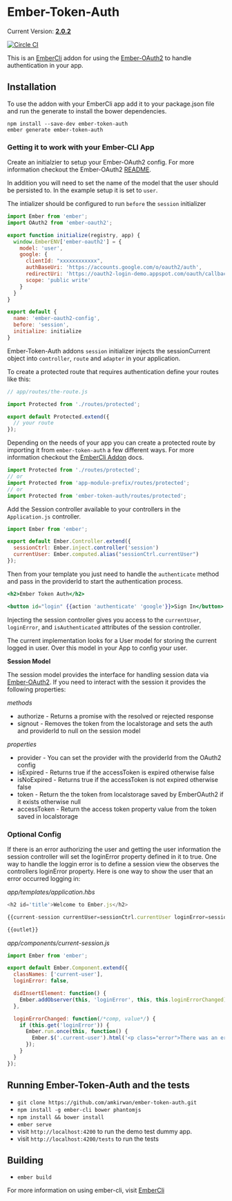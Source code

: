 # Ember-Token-Auth

Current Version: **[2.0.2](https://github.com/amkirwan/ember-token-auth/releases/tag/v2.0.2)**

[![Circle CI](https://circleci.com/gh/amkirwan/ember-token-auth.svg?style=svg)](https://circleci.com/gh/amkirwan/ember-token-auth)


This is an [EmberCli](http://www.ember-cli.com/) addon for using the [Ember-OAuth2](https://github.com/amkirwan/ember-oauth2) to handle authentication in your app. 

## Installation

To use the addon with your EmberCli app add it to your package.json file and run the generate to install the bower dependencies.

```
npm install --save-dev ember-token-auth
ember generate ember-token-auth
```

### Getting it to work with your Ember-CLI App

Create an initialzier to setup your Ember-OAuth2 config. For more information checkout the Ember-OAuth2 [README](https://github.com/amkirwan/ember-oauth).

In addition you will need to set the name of the model that the user should be persisted to. In the example setup it is set to `user`.

The intializer should be configured to run `before` the `session` initializer

```javascript 
import Ember from 'ember';
import OAuth2 from 'ember-oauth2';

export function initialize(registry, app) {
  window.EmberENV['ember-oauth2'] = {
    model: 'user',
    google: {
      clientId: "xxxxxxxxxxxx",
      authBaseUri: 'https://accounts.google.com/o/oauth2/auth',
      redirectUri: 'https://oauth2-login-demo.appspot.com/oauth/callback',
      scope: 'public write'
    }
  }
}

export default {
  name: 'ember-oauth2-config', 
  before: 'session',
  initialize: initialize
}
```

Ember-Token-Auth addons `session` initializer injects the sessionCurrent object into `controller`, `route` and `adapter` in your application.

To create a protected route that requires authentication define your routes like this: 

```javascript
// app/routes/the-route.js

import Protected from './routes/protected';

export default Protected.extend({
  // your route 
});
```

Depending on the needs of your app you can create a protected route by importing it from `ember-token-auth` a few different ways. For more information checkout the [EmberCli Addon](http://www.ember-cli.com/#developing-addons-and-blueprints) docs.

```javascript
import Protected from './routes/protected';
// or 
import Protected from 'app-module-prefix/routes/protected';
// or
import Protected from 'ember-token-auth/routes/protected';
```

Add the Session controller available to your controllers in the `Application.js` controller.

```javascript
import Ember from 'ember';

export default Ember.Controller.extend({
  sessionCtrl: Ember.inject.controller('session')
  currentUser: Ember.computed.alias("sessionCtrl.currentUser")
});
```

Then from your template you just need to handle the `authenticate` method and pass in the providerId to start the authentication process.

```handlebars
<h2>Ember Token Auth</h2>

<button id="login" {{action 'authenticate' 'google'}}>Sign In</button>
```

Injecting the session controller gives you access to the `currentUser`, `loginError`, and `isAuthenticated` attributes of the session controller.


The current implementation looks for a User model for storing the current logged in user. Over this model in your App to config your user. 

**Session Model**

The session model provides the interface for handling session data via [Ember-OAuth2](https://github.com/amkirwan/ember-oauth2). If you need to interact with the session it provides the following properties:

*methods*
- authorize - Returns a promise with the resolved or rejected response
- signout -  Removes the token from the localstorage and sets the auth and providerId to null on the session model

*properties*
- provider - You can set the provider with the providerId from the OAuth2 config
- isExpired - Returns true if the accessToken is expired otherwise false 
- isNoExpired - Returns true if the accessToken is not expired otherwise false
- token - Return the the token from localstorage saved by EmberOAuth2 if it exists otherwise null
- accessToken - Return the access token property value from the token saved in localstorage

### Optional Config

If there is an error authorizing the user and getting the user information the session controller will set the loginError property defined in it to true. One way to handle the loggin error is to define a session view the observes the controllers loginError property. Here is one way to show the user that an error occurred logging in: 

*app/templates/application.hbs*
```javascript
<h2 id='title'>Welcome to Ember.js</h2>

{{current-session currentUser=sessionCtrl.currentUser loginError=sessionCtrl.loginError}}

{{outlet}}
```


*app/components/current-session.js*
```javascript
import Ember from 'ember';

export default Ember.Component.extend({
  classNames: ['current-user'],
  loginError: false,

  didInsertElement: function() {
    Ember.addObserver(this, 'loginError', this, this.loginErrorChanged);
  },

  loginErrorChanged: function(/*comp, value*/) {
    if (this.get('loginError')) {
      Ember.run.once(this, function() {
        Ember.$('.current-user').html('<p class="error">There was an error logging in. Please try again.</p>');
      });
    }
  }
});
```

## Running Ember-Token-Auth and the tests

* `git clone https://github.com/amkirwan/ember-token-auth.git`
* `npm install -g ember-cli bower phantomjs`
* `npm install && bower install`
* `ember serve`
* visit `http://localhost:4200` to run the demo test dummy app.
* visit `http://localhost:4200/tests` to run the tests


## Building

* `ember build`

For more information on using ember-cli, visit [EmberCli](http://www.ember-cli.com/)
